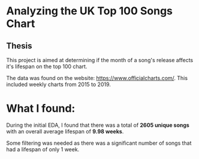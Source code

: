 # Analyzing the UK Top 100 Songs Chart

## Thesis

This project is aimed at determining if the month of a song's release affects it's lifespan on the top 100 chart.

The data was found on the website: https://www.officialcharts.com/. This included weekly charts from 2015 to 2019.


# What I found:

During the initial EDA, I found that there was a total of **2605 unique songs** with an overall average lifespan of **9.98 weeks**. 

Some filtering was needed as there was a significant number of songs that had a lifespan of only 1 week. 